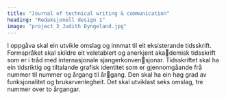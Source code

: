 ```yaml
---
title: "Journal of technical writing & communication"
heading: "Redaksjonell design 1"
image: "project_3_Judith Dyngeland.jpg"
---
```


I oppgåva skal ein utvikle omslag og innmat til eit eksisterande 
tidsskrift. Formspråket skal skildre eit veletablert og anerkjent akademisk tidsskrift som er i tråd med internasjonale sjangerkonvensjonar. Tidsskriftet skal ha ein tidsriktig og tiltalande grafisk identitet 
som er gjennomgåande frå nummer til nummer og årgang til årgang. Den skal ha ein høg grad av funksjonalitet og brukarvenlegheit. 
Det skal utviklast seks omslag, tre nummer over to årgangar.
